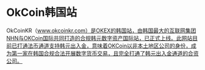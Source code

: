 # 

# OkCoin韩国站

OkCoinKR（www.okcoinkr.com）是OKEX的韩国站，由韩国最大的互联网集团NHN与OKCoin国际共同打造的合规韩元数字资产国际站，已正式上线。此网站目前已打通法币通道支持韩元出入金，意味着OKCoin以非本土地区公司的身份，成为第一家在韩国合规合法开展数字货币交易，且完全打通了韩元出入金通道的合资公司。


